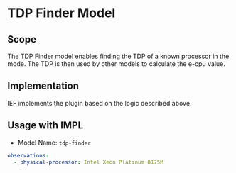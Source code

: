 # TDP Finder Model

## Scope

The TDP Finder model enables finding the TDP of a known processor in the mode. The TDP is then used by other models to calculate the e-cpu value. 

## Implementation

IEF implements the plugin based on the logic described above.

## Usage with IMPL
* Model Name: `tdp-finder`
```yaml
observations:
  - physical-processor: Intel Xeon Platinum 8175M
```
